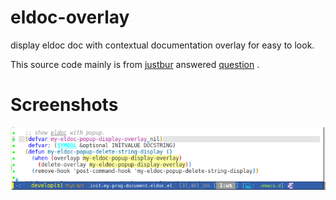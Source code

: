 # eldoc-overlay

display eldoc doc with contextual documentation overlay for easy to look.

This source code mainly is
from [justbur](https://emacs.stackexchange.com/users/14114/justbur)
answered
[question](https://emacs.stackexchange.com/questions/29256/display-eldoc-help-info-behind-point) .

# Screenshots

![eldoc-overlay-mode screenshot](eldoc-overlay-mode.png)


